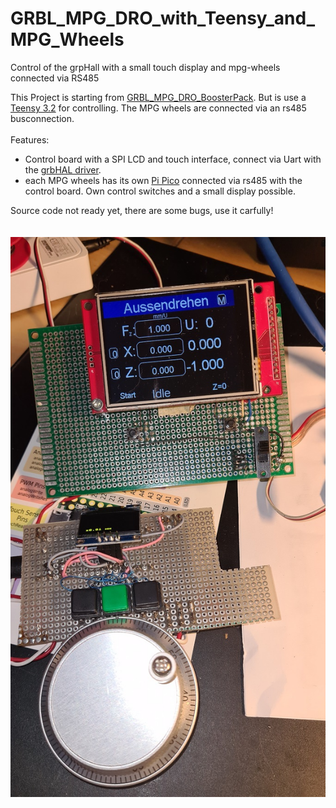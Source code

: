 # GRBL_MPG_DRO_with_Teensy_and_MPG_Wheels
Control of the grpHall with a small touch display and mpg-wheels connected via RS485

This Project is starting from [GRBL_MPG_DRO_BoosterPack](https://github.com/terjeio/GRBL_MPG_DRO_BoosterPack).
But is use a [Teensy 3.2](https://www.pjrc.com/store/teensy32.html) for controlling.
The MPG wheels are connected via an rs485 busconnection.
<br>
<br>
Features:
- Control board with a SPI LCD and touch interface, connect via Uart with the [grbHAL driver](https://github.com/grblHAL).
- each MPG wheels has its own [Pi Pico](https://www.raspberrypi.com/products/raspberry-pi-pico/) connected via rs485 with the control board.
  Own control switches and a small display possible.
    
Source code not ready yet, there are some bugs, use it carfully!
<br><br><br>
<img src="docs/images/dev_1.jpg"></img>
